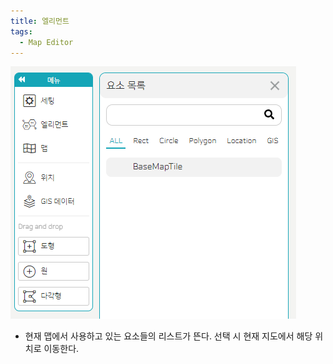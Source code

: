 ```yaml
---
title: 엘리먼트
tags:
  - Map Editor
---
```



![Maps Element](./42.png)
- 현재 맵에서 사용하고 있는 요소들의 리스트가 뜬다. 선택 시 현재 지도에서 해당 위치로 이동한다.
<br/><br/>